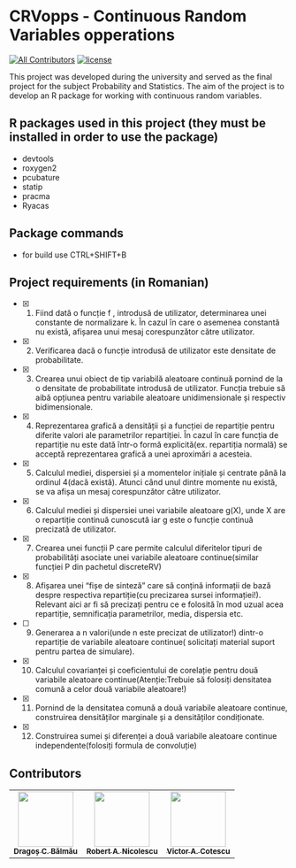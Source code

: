 # CRVopps - Continuous Random Variables opperations
[![All Contributors](https://img.shields.io/badge/all_contributors-3-orange.svg?style=flat-square)](https://github.com/Bb4k/CRVopps/blob/main/README.md#contributors)
[![license](https://img.shields.io/github/license/DAVFoundation/captain-n3m0.svg?style=flat-square)](https://github.com/Bb4k/CRVopps/blob/main/LICENSE)


This project was developed during the university and served as the final project for the subject Probability and Statistics. The aim of the project is to develop an R package for working with continuous random variables.

## R packages used in this project (they must be installed in order to use the package)

   - devtools
   - roxygen2
   - pcubature
   - statip
   - pracma
   - Ryacas

## Package commands

   - for build use CTRL+SHIFT+B
 
## Project requirements (in Romanian)

- [X] 1) Fiind dată o funcție f , introdusă de utilizator, determinarea unei constante de
normalizare k. Ȋn cazul ȋn care o asemenea constantă nu există, afișarea unui mesaj
corespunzător către utilizator.
- [X] 2) Verificarea dacă o funcție introdusă de utilizator este densitate de probabilitate.
- [X] 3) Crearea unui obiect de tip variabilă aleatoare continuă pornind de la o densitate de
probabilitate introdusă de utilizator. Funcția trebuie să aibă opțiunea pentru variabile
aleatoare unidimensionale și respectiv bidimensionale.
- [X] 4) Reprezentarea grafică a densității și a funcției de repartiție pentru diferite valori ale
parametrilor repartiției. Ȋn cazul ȋn care funcția de repartiție nu este dată ȋntr-o formă
explicită(ex. repartiția normală) se acceptă reprezentarea grafică a unei aproximări a
acesteia.
- [X] 5) Calculul mediei, dispersiei și a momentelor inițiale și centrate pȃnă la ordinul 4(dacă
există). Atunci cȃnd unul dintre momente nu există, se va afișa un mesaj
corespunzător către utilizator.
- [X] 6) Calculul mediei și dispersiei unei variabile aleatoare g(X), unde X are o repartiție
continuă cunoscută iar g este o funcție continuă precizată de utilizator.
- [x] 7) Crearea unei funcții P care permite calculul diferitelor tipuri de probabilități asociate
unei variabile aleatoare continue(similar funcției P din pachetul discreteRV)
- [X] 8) Afișarea unei “fișe de sinteză” care să conțină informații de bază despre respectiva
repartiție(cu precizarea sursei informației!). Relevant aici ar fi să precizați pentru ce e
folosită ȋn mod uzual acea repartiție, semnificația parametrilor, media, dispersia etc.
- [ ] 9) Generarea a n valori(unde n este precizat de utilizator!) dintr-o repartiție de variabile
aleatoare continue( solicitați material suport pentru partea de simulare).
- [X] 10) Calculul covarianței și coeficientului de corelație pentru două variabile aleatoare
continue(Atenție:Trebuie să folosiți densitatea comună a celor două variabile
aleatoare!)
- [X] 11) Pornind de la densitatea comună a două variabile aleatoare continue, construirea
densităților marginale și a densităților condiționate.
- [X] 12) Construirea sumei și diferenței a două variabile aleatoare continue
independente(folosiți formula de convoluție)

## Contributors

<table>
  <tr>
    <td align="center"><a href="https://github.com/DragosBalmau"><img src="https://avatars.githubusercontent.com/u/30263894?v=4?s=100" width="100px;" alt=""/><br /><sub><b>Dragoș C. Bălmău</b></sub></a></td>
    <td align="center"><a href="https://github.com/TIPYexe"><img src="https://avatars.githubusercontent.com/u/53595545?v=4?s=100" width="100px;" alt=""/><br /><sub><b>Robert A. Nicolescu</b></sub></a></td>
    <td align="center"><a href="https://github.com/VictorAndreiCotescu"><img src="https://avatars.githubusercontent.com/u/63092892?v=4?s=100" width="100px;" alt=""/><br /><sub><b>Victor A. Cotescu</b></sub></a></td>
  </tr>
</table>
